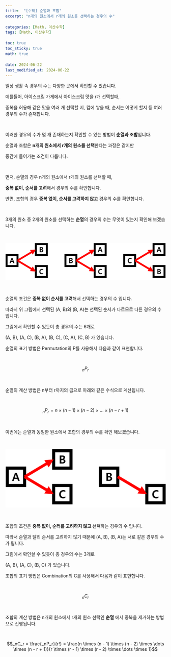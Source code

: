 ```yaml
---
title:  "[수학] 순열과 조합"
excerpt: "n개의 원소에서 r개의 원소를 선택하는 경우의 수"

categories: [Math, 이산수학]
tags: [Math, 이산수학]

toc: true
toc_sticky: true
math: true
 
date: 2024-06-22
last_modified_at: 2024-06-22
---
```


일상 생활 속 경우의 수는 다양한 곳에서 확인할 수 있습니다.  

예를들어, 아이스크림 가게에서 아이스크림 맛을 r개 선택할때,  

중복을 허용해 같은 맛을 여러 개 선택할 지, 컵에 쌓을 때, 순서는 어떻게 할지 등 여러 경우의 수가 존재합니다.  

<br/>

이러한 경우의 수가 몇 개 존재하는지 확인할 수 있는 방법이 **순열과 조합**입니다.  

순열과 조합은 **n개의 원소에서 r개의 원소를 선택**한다는 과정은 같지만  

중간에 들어가는 조건이 다릅니다.  

<br/>

먼저, 순열의 경우 n개의 원소에서 r개의 원소를 선택할 때,  

**중복 없이, 순서를 고려**해서 경우의 수를 확인합니다.  

반면, 조합의 경우 **중복 없이, 순서를 고려하지 않고** 경우의 수를 확인합니다.  

<br/>

3개의 원소 중 2개의 원소를 선택하는 **순열**의 경우의 수는 무엇이 있는지 확인해 보겠습니다.

<br/>

![순열](/assets/img/math/순열.png)

<br/>

순열의 조건은 **중복 없이 순서를 고려**해서 선택하는 경우의 수 입니다.  

따라서 위 그림에서 선택된 (A, B)와 (B, A)는 선택된 순서가 다르므로 다른 경우의 수 입니다.  

그림에서 확인할 수 있듯이 총 경우의 수는 6개로  

(A, B), (A, C), (B, A), (B, C), (C, A), (C, B) 가 있습니다.  

순열의 표기 방법은 Permutation의 P를 사용해서 다음과 같이 표현합니다.  

<br/>

$$_nP_r$$

<br/>

순열의 계산 방법은 n부터 r까지의 곱으로 아래와 같은 수식으로 계산됩니다.  

<br/>

$$_nP_r = n \times (n - 1) \times (n - 2) \times \dots \times (n - r + 1)$$  

<br/>

이번에는 순열과 동일한 원소에서 조합의 경우의 수를 확인 해보겠습니다.  

<br/>

![조합](/assets/img/math/조합.png)

<br/>

조합의 조건은 **중복 없이, 순러를 고려하지 않고 선택**하는 경우의 수 입니다.  

따라서 순열과 달리 순서를 고려하지 않기 때문에 (A, B), (B, A)는 서로 같은 경우의 수가 됩니다.  

그림에서 확인살 수 있듯이 총 경우의 수는 3개로  

(A, B), (A, C), (B, C) 가 있습니다.  

조합의 표기 방법은 Combination의 C를 사용해서 다음과 같이 표현합니다.  

<br/>

$$_nC_r$$  

<br/>

조합의 계산 방법은 n개의 원소에서 r개의 원소 선택인 **순열** 에서 중복을 제거하는 방법으로 진행됩니다.  

<br/>

$$_nC_r = \frac{_nP_r}{r!} = \frac{n \times (n - 1) \times (n - 2) \times \dots \times (n - r + 1)}{r \times (r - 1) \times (r - 2) \times \dots \times 1}$$

<br/>